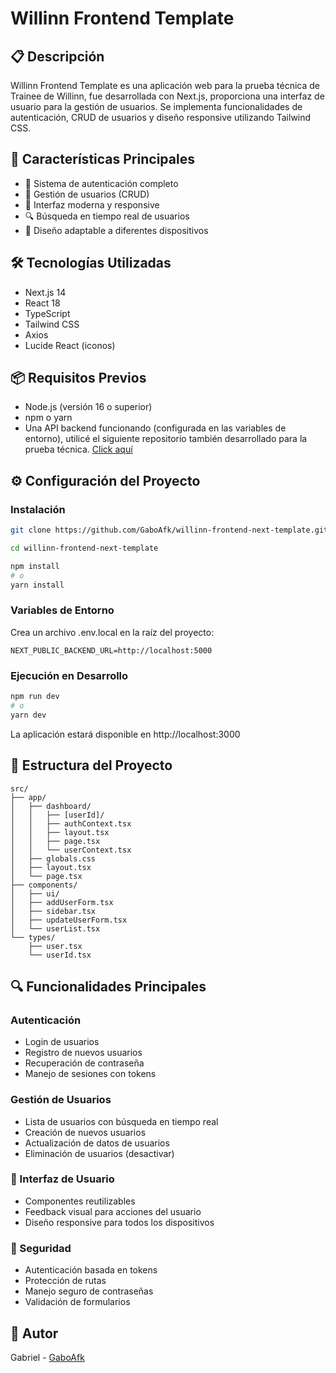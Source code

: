 
# Willinn Frontend Template

## 📋 Descripción
Willinn Frontend Template es una aplicación web para la prueba técnica de Trainee de Willinn, fue desarrollada con Next.js, proporciona una interfaz de usuario para la gestión de usuarios. Se implementa funcionalidades de autenticación, CRUD de usuarios y diseño responsive utilizando Tailwind CSS.

## 🚀 Características Principales
- 🔐 Sistema de autenticación completo
- 👥 Gestión de usuarios (CRUD)
- 🎨 Interfaz moderna y responsive
- 🔍 Búsqueda en tiempo real de usuarios
- 📱 Diseño adaptable a diferentes dispositivos

## 🛠 Tecnologías Utilizadas
- Next.js 14
- React 18
- TypeScript
- Tailwind CSS
- Axios
- Lucide React (iconos)

## 📦 Requisitos Previos
- Node.js (versión 16 o superior)
- npm o yarn
- Una API backend funcionando (configurada en las variables de entorno), utilicé el siguiente repositorio también desarrollado para la prueba técnica. [Click aquí](https://github.com/GaboAfk/Willinn-backend-api-template)

## ⚙️ Configuración del Proyecto

### Instalación
```bash
git clone https://github.com/GaboAfk/willinn-frontend-next-template.git

cd willinn-frontend-next-template

npm install
# o
yarn install
```

### Variables de Entorno
Crea un archivo .env.local en la raíz del proyecto:

```env
NEXT_PUBLIC_BACKEND_URL=http://localhost:5000
```

### Ejecución en Desarrollo
```bash
npm run dev
# o
yarn dev
```

La aplicación estará disponible en http://localhost:3000

## 📁 Estructura del Proyecto

```plaintext
src/
├── app/
│   ├── dashboard/
│   │   ├── [userId]/
│   │   ├── authContext.tsx
│   │   ├── layout.tsx
│   │   ├── page.tsx
│   │   └── userContext.tsx
│   ├── globals.css
│   ├── layout.tsx
│   └── page.tsx
├── components/
│   ├── ui/
│   ├── addUserForm.tsx
│   ├── sidebar.tsx
│   ├── updateUserForm.tsx
│   └── userList.tsx
└── types/
    ├── user.tsx
    └── userId.tsx
```

## 🔍 Funcionalidades Principales

### Autenticación
- Login de usuarios
- Registro de nuevos usuarios
- Recuperación de contraseña
- Manejo de sesiones con tokens

### Gestión de Usuarios
- Lista de usuarios con búsqueda en tiempo real
- Creación de nuevos usuarios
- Actualización de datos de usuarios
- Eliminación de usuarios (desactivar)

### 🎨 Interfaz de Usuario
- Componentes reutilizables
- Feedback visual para acciones del usuario
- Diseño responsive para todos los dispositivos

### 🔐 Seguridad
- Autenticación basada en tokens
- Protección de rutas
- Manejo seguro de contraseñas
- Validación de formularios

## 👥 Autor
Gabriel - [GaboAfk](https://github.com/GaboAfk)
